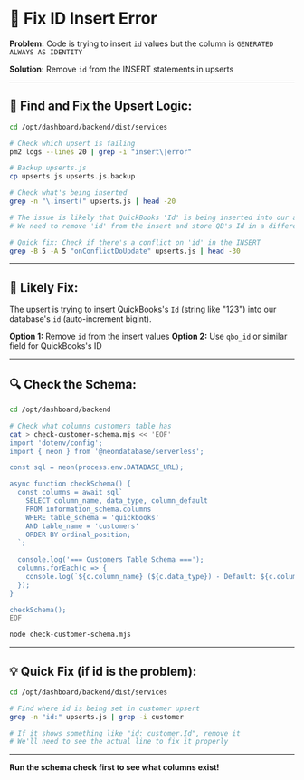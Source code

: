 # 🔧 Fix ID Insert Error

**Problem:** Code is trying to insert `id` values but the column is `GENERATED ALWAYS AS IDENTITY`

**Solution:** Remove `id` from the INSERT statements in upserts

---

## 🚀 **Find and Fix the Upsert Logic:**

```bash
cd /opt/dashboard/backend/dist/services

# Check which upsert is failing
pm2 logs --lines 20 | grep -i "insert\|error"

# Backup upserts.js
cp upserts.js upserts.js.backup

# Check what's being inserted
grep -n "\.insert(" upserts.js | head -20

# The issue is likely that QuickBooks 'Id' is being inserted into our auto-increment 'id' column
# We need to remove 'id' from the insert and store QB's Id in a different field

# Quick fix: Check if there's a conflict on 'id' in the INSERT
grep -B 5 -A 5 "onConflictDoUpdate" upserts.js | head -30
```

---

## 🎯 **Likely Fix:**

The upsert is trying to insert QuickBooks's `Id` (string like "123") into our database's `id` (auto-increment bigint).

**Option 1:** Remove `id` from the insert values
**Option 2:** Use `qbo_id` or similar field for QuickBooks's ID

---

## 🔍 **Check the Schema:**

```bash
cd /opt/dashboard/backend

# Check what columns customers table has
cat > check-customer-schema.mjs << 'EOF'
import 'dotenv/config';
import { neon } from '@neondatabase/serverless';

const sql = neon(process.env.DATABASE_URL);

async function checkSchema() {
  const columns = await sql`
    SELECT column_name, data_type, column_default
    FROM information_schema.columns
    WHERE table_schema = 'quickbooks' 
    AND table_name = 'customers'
    ORDER BY ordinal_position;
  `;
  
  console.log('=== Customers Table Schema ===');
  columns.forEach(c => {
    console.log(`${c.column_name} (${c.data_type}) - Default: ${c.column_default || 'none'}`);
  });
}

checkSchema();
EOF

node check-customer-schema.mjs
```

---

## 💡 **Quick Fix (if id is the problem):**

```bash
cd /opt/dashboard/backend/dist/services

# Find where id is being set in customer upsert
grep -n "id:" upserts.js | grep -i customer

# If it shows something like "id: customer.Id", remove it
# We'll need to see the actual line to fix it properly
```

---

**Run the schema check first to see what columns exist!**

